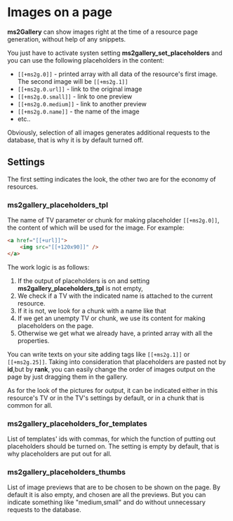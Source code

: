 # Images on a page

**ms2Gallery** can show images right at the time of a resource page generation, without help of any snippets.

You just have to activate systen setting **ms2gallery_set_placeholders** and you can use the following placeholders in the content:

* `[[+ms2g.0]]` - printed array with all data of the resource's first image. The second image will be `[[+ms2g.1]]`
* `[[+ms2g.0.url]]` - link to the original image
* `[[+ms2g.0.small]]` - link to one preview
* `[[+ms2g.0.medium]]` - link to another preview
* `[[+ms2g.0.name]]` - the name of the image
* etc..

Obviously, selection of all images generates additional requests to the database, that is why it is by default turned off.

## Settings

The first setting indicates the look, the other two are for the economy of resources.

### ms2gallery_placeholders_tpl

The name of TV parameter or chunk for making placeholder `[[+ms2g.0]]`, the content of which will be used for the image. For example:

```html
<a href="[[+url]]">
    <img src="[[+120x90]]" />
</a>
```

The work logic is as follows:

1. If the output of placeholders is on and setting **ms2gallery_placeholders_tpl** is not empty,
2. We check if a TV with the indicated name is attached to the current resource.
3. If it is not, we look for a chunk with a name like that
4. If we get an unempty TV or chunk, we use its content for making placeholders on the page.
5. Otherwise we get what we already have, a printed array with all the properties.

You can write texts on your site adding tags like `[[+ms2g.1]]` or `[[+ms2g.25]]`.
Taking into consideration that placeholders are pasted not by **id**,but by **rank**, you can easily change the order of images output on the page by just dragging them in the gallery.

As for the look of the pictures for output, it can be indicated either in this resource's TV or in the TV's settings by default, or in a chunk that is common for all.

### ms2gallery_placeholders_for_templates

List of templates' ids with commas, for which the function of putting out placeholders should be turned on.
The setting is empty by default, that is why placeholders are put out for all.

### ms2gallery_placeholders_thumbs

List of image previews that are to be chosen to be shown on the page.
By default it is also empty, and chosen are all the previews. But you can indicate something like "medium,small" and do without unnecessary requests to the database.

